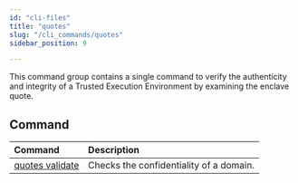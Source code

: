 ```yaml
---
id: "cli-files"
title: "quotes"
slug: "/cli_commands/quotes"
sidebar_position: 9

---
```


This command group contains a single command to verify the authenticity and integrity of a Trusted Execution Environment by examining the enclave quote.

## Command

| **Command** | **Description** |
| :- | :- |
| [quotes validate](/developers/cli_commands/quotes/validate) | Checks the confidentiality of a domain. |